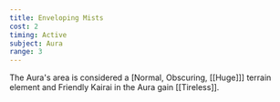 ```yaml
---
title: Enveloping Mists
cost: 2
timing: Active
subject: Aura
range: 3
---
```

The Aura's area is considered a [Normal, Obscuring, [[Huge]]] terrain element and Friendly Kairai in the Aura gain [[Tireless]].